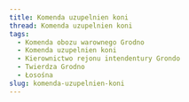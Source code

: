```yaml
---
title: Komenda uzupelnien koni
thread: Komenda uzupelnien koni
tags:
  - Komenda obozu warownego Grodno
  - Komenda uzupelnien koni
  - Kierownictwo rejonu intendentury Grondo
  - Twierdza Grodno
  - Łosośna
slug: komenda-uzupelnien-koni
---
```


